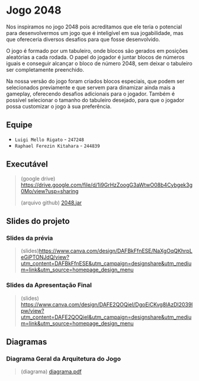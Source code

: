 # Jogo 2048
Nos inspiramos no jogo 2048 pois acreditamos que ele teria o potencial para desenvolvermos um jogo que é inteligível em sua jogabilidade, mas que ofereceria diversos desafios para que fosse desenvolvido.

O jogo é formado por um tabuleiro, onde blocos são gerados em posições aleatórias a cada rodada. O papel do jogador é juntar blocos de números iguais e conseguir alcançar o bloco de número 2048, sem deixar o tabuleiro ser completamente preenchido.

Na nossa versão do jogo foram criados blocos especiais, que podem ser selecionados previamente e que servem para dinamizar ainda mais a gameplay, oferecendo desafios adicionais para o jogador. Também é possível selecionar o tamanho do tabuleiro desejado, para que o jogador possa customizar o jogo à sua preferência.



## Equipe
* `Luigi Mello Rigato` - `247248`
* `Raphael Ferezin Kitahara` - `244839`

## Executável
> (google drive) https://drive.google.com/file/d/1i9GrHzZoogG3aWtwO08b4Cybgek3g0Mo/view?usp=sharing
> 
> (arquivo github) [2048.jar](2048.jar)

## Slides do projeto

### Slides da prévia
> (slides)https://www.canva.com/design/DAFBkFfnESE/NaXgOqQKhrpLeGiPTONJdQ/view?utm_content=DAFBkFfnESE&utm_campaign=designshare&utm_medium=link&utm_source=homepage_design_menu

### Slides da Apresentação Final
> (slides) https://www.canva.com/design/DAFE2QOQieI/DgoEiCKvg8lAzDl2039lpw/view?utm_content=DAFE2QOQieI&utm_campaign=designshare&utm_medium=link&utm_source=homepage_design_menu

## Diagramas

### Diagrama Geral da Arquitetura do Jogo
> (diagrama) [diagrama.pdf](diagrama.pdf)
